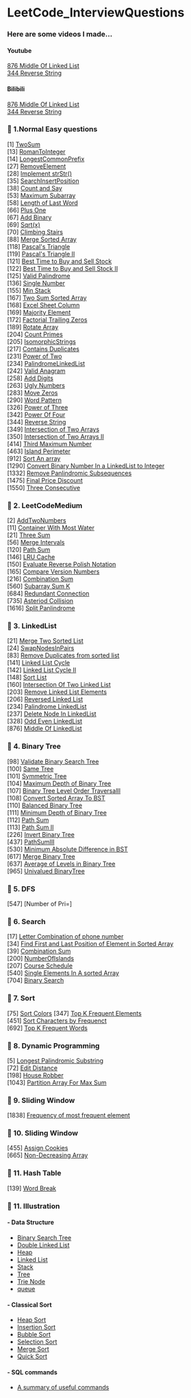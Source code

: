 # LeetCode_InterviewQuestions
### Here are some videos I made...
#### Youtube
[876 Middle Of Linked List](https://www.youtube.com/watch?v=lOb8Ylf_-0c)<br/>
[344 Reverse String](https://www.youtube.com/watch?v=aZgcX9oGBXM&t=27s)<br/>
#### Bilibili
[876 Middle Of Linked List](https://www.bilibili.com/video/BV1sv411C7Gk/)<br/>
[344 Reverse String](https://www.bilibili.com/video/BV1zv41117TK/)<br/>

### 🤪 1.Normal Easy questions<br/>
[1] [TwoSum](LeetCodeEasy/1TwoSum.py)<br/>
[13] [RomanToInteger](LeetCodeEasy/13RomanToInteger.py)<br/>
[14] [LongestCommonPrefix](LeetCodeEasy/14LongestCommonPrefix.py)<br/>
[27] [RemoveElement](LeetCodeEasy/27RemoveElement.py)<br/>
[28] [Implement strStr()](LeetCodeEasy/28ImplementstrStr.py)<br/>
[35] [SearchInsertPosition](LeetCodeEasy/35SearchInsertPosition.py)<br/>
[38] [Count and Say](LeetCodeEasy/38countAndSay.py)<br/>
[53] [Maximum Subarray](LeetCodeEasy/53MaximumSubarray.py)<br/>
[58] [Length of Last Word](LeetCodeEasy/58LengthOfLastWord.py)<br/>
[66] [Plus One](LeetCodeEasy/66PlusOne.py)<br/>
[67] [Add Binary](LeetCodeEasy/67AddBinary.py)<br/>
[69] [Sqrt(x)](LeetCodeEasy/69Sqrt.py)<br/>
[70] [Climbing Stairs](LeetCodeEasy/70ClimbingStairs.py)<br/>
[88] [Merge Sorted Array](LeetCodeEasy/88MergedSortedArray.py)<br/>
[118] [Pascal's Triangle](LeetCodeEasy/118PascalTriangle.py)<br/>
[119] [Pascal's Triangle II](LeetCodeEasy/119PascalTriangle.py)<br/>
[121] [Best Time to Buy and Sell Stock](LeetCodeEasy/121BestTimeToBuySellStock.py)<br/>
[122] [Best Time to Buy and Sell Stock II](LeetCodeEasy/122BestTimeToBuySellStock.py)<br/>
[125] [Valid Palindrome](LeetCodeEasy/125ValidPalindrome.py)<br/>
[136] [Single Number](LeetCodeEasy/136SingleNumber.py)<br/>
[155] [Min Stack](LeetCodeEasy/155MinStack.py)<br/>
[167] [Two Sum Sorted Array](LeetCodeEasy/167TwoSumSortedArray.py)<br/>
[168] [Excel Sheet Column](LeetCodeEasy/168ExcelSheetColumn.py)<br/>
[169] [Majority Element](LeetCodeEasy/169MajorityElement.py)<br/>
[172] [Factorial Trailing Zeros](LeetCodeEasy/172FactorialTrailingZeros.py)<br/>
[189] [Rotate Array](LeetCodeEasy/189RotateArray.py)<br/>
[204] [Count Primes](LeetCodeEasy/204CountPrimes.py)<br/>
[205] [IsomorphicStrings](LeetCodeEasy/205IsomorphicStrings.py)<br/>
[217] [Contains Duplicates](LeetCodeEasy/217ContainsDuplicates.py)<br/>
[231] [Power of Two](LeetCodeEasy/231PowerOfTwo.py)<br/>
[234] [PalindromeLinkedList](LeetCodeEasy/234PalindromeLinkedList.py)<br/>
[242] [Valid Anagram](LeetCodeEasy/242ValidAnagram.py)<br/>
[258] [Add Digits](LeetCodeEasy/258AddDigits.py)<br/>
[263] [Ugly Numbers](LeetCodeEasy/263UglyNumber.py)<br/>
[283] [Move Zeros](LeetCodeEasy/283MoveZeros.py)<br/>
[290] [Word Pattern](LeetCodeEasy/290WordPattern.py)<br/>
[326] [Power of Three](LeetCodeEasy/326PowerOfThree.py)<br/>
[342] [Power Of Four](LeetCodeEasy/342PowerOfFour.py)<br/>
[344] [Reverse String](LeetCodeEasy/344RevserString.py)<br/>
[349] [Intersection of Two Arrays](LeetCodeEasy/349IntersectionOfTwoArrays.py)<br/>
[350] [Intersection of Two Arrays II](LeetCodeEasy/350IntersectionOfTwoArraysII.py)<br/>
[414] [Third Maximum Number](LeetCodeEasy/414ThirdMaximumNumber.py)<br/>
[463] [Island Perimeter](LeetCodeEasy/463IslandPerimeter.py)<br/>
[912] [Sort An array](LeetCodeEasy/912SortAnArray.py)<br/>
[1290] [Convert Binary Number In a LinkedList to Integer](LeetCodeEasy/1290ConvertBinaryNumberInALinkedListToInteger.py)<br/>
[1332] [Remove Panlindromic Subsequences](LeetCodeEasy/1332RemovePalindromicSubsequences.py)<br/>
[1475] [Final Price Discount](LeetCodeEasy/1475FinalPriceDiscount.py)<br/>
[1550] [Three Consecutive](LeetCodeEasy/1550ThreeConsecutiveOdds.py)<br/>

### 🤪 2. LeetCodeMedium
[2] [AddTwoNumbers](LeetCodeMedium/2AddTwoNumbers.py)<br/>
[11] [Container With Most Water](LeetCodeMedium/11ContainerWithMostWater.py)<br/>
[21] [Three Sum](LeetCodeMedium/21ThreeSum.py)<br/>
[56] [Merge Intervals](LeetCodeMedium/56MergeIntervals.py)<br/>
[120] [Path Sum](LeetCodeMedium/120PathSum.py)<br/>
[146] [LRU Cache](LeetCodeMedium/146LRUCache.py)<br/>
[150] [Evaluate Reverse Polish Notation](LeetCodeMedium/150EvalReversePolishN.py)<br/>
[165] [Compare Version Numbers](LeetCodeMedium/165CompareVersionNumbers.py)<br/>
[216] [Combination Sum](LeetCodeMedium/216CombinationSum.py)<br/>
[560] [Subarray Sum K](LeetCodeMedium/560SubarraySumK.py)<br/>
[684] [Redundant Connection](LeetCodeMedium/684RedudantConnection.py)<br/>
[735] [Asteriod Collision](LeetCodeMedium/735AsteroidCollision.py)<br/>
[1616] [Split Panlindrome](LeetCodeMedium/1616SplitPalindrome.py)<br/>

### 🤪 3. LinkedList
[21] [Merge Two Sorted List](LinkedList/21MergeTwoSortedList.py)<br/>
[24] [SwapNodesInPairs](LinkedList/24SwpNodesInPairs.py)<br/>
[83] [Remove Duplicates from sorted list](LinkedList/83RemoveDuplicatesSortedList.py)<br/>
[141] [Linked List Cycle](LinkedList/141LinkedListCycle.py)<br/>
[142] [Linked List Cycle II](LinkedList/142LinkedListCycleII.py)<br/>
[148] [Sort List](LinkedList/148SortList.py)<br/>
[160] [Intersection Of Two Linked List](LinkedList/160IntersectionOfTwoLinkedList.py)<br/>
[203] [Remove Linked List Elements](LinkedList/203RemoveLinkedListElements.py)<br/>
[206] [Reversed Linked List](LinkedList/206ReverseLinkedList.py)<br/>
[234] [Palindrome LinkedList](LinkedList/234PalindromeLinkedList.py)<br/>
[237] [Delete Node In LinkedList](LinkedList/237DeleteNodeInLinkedList.py)<br/>
[328] [Odd Even LinkedList](LinkedList/328OddEvenLinkedList.py)<br/>
[876] [Middle Of LinkedList](LinkedList/876MiddleOfLinkedList.py)<br/>


### 🤪 4. Binary Tree
[98] [Validate Binary Search Tree](BinaryTree/98ValidateBinarySearchTree.py)<br/>
[100] [Same Tree](BinaryTree/100SameTree.py)<br/>
[101] [Symmetric Tree](BinaryTree/101SymmetricTree.py)<br/>
[104] [Maximum Depth of Binary Tree](BinaryTree/104MaxDepthOfBST.py)<br/>
[107] [Binary Tree Level Order TraversalII](BinaryTree/107BinaryTreeLevelOrderTraversal.py)<br/>
[108] [Convert Sorted Array To BST](BinaryTree/108ConvertSortedArray.py)<br/>
[110] [Balanced Binary Tree](BinaryTree/110BalancedBinaryTree.py)<br/>
[111] [Minimum Depth of Binary Tree](BinaryTree/111MinimumDepthBinaryTree.py)<br/>
[112] [Path Sum](BinaryTree/112PathSum.py)<br/>
[113] [Path Sum II](BinaryTree/113PathSumII.py)<br/>
[226] [Invert Binary Tree](BinaryTree/226InvertBinaryTree.py)<br/>
[437] [PathSumIII](BinaryTree/437PathSumIII.py)<br/>
[530] [Minimum Absolute Difference in BST](BinaryTree/530MinAbsDiffTreeBST.py)<br/>
[617] [Merge Binary Tree](BinaryTree/617MergeBinaryTree.py)<br/>
[637] [Average of Levels in Binary Tree](BinaryTree/637AverageLevelsBT.py)<br/>
[965] [Univalued BinaryTree](BinaryTree/965UnivaluedBinaryTree.py)<br/>

### 🤪 5. DFS
[547] [Number of Pri=]

### 🤪 6. Search
[17] [Letter Combination of phone number](Search/17LetterCombinationOfPhoneNumber.py)<br/>
[34] [Find First and Last Position of Element in Sorted Array](Search/34FindFirstLastPosElementSortedArray.py)<br/>
[39] [Combination Sum](Search/39CombinationSum.py)<br/>
[200] [NumberOfIslands](Search/200NumberOfIslands.py)<br/>
[207] [Course Schedule](Search/207CourseSchedule.py)<br/>
[540] [Single Elements In A sorted Array](Search/540SingleElementInASortedArray.py)<br/>
[704] [Binary Search](Search/704BinarySearch.py)<br/>

### 🤪 7. Sort
[75] [Sort Colors](Sort/75SortColors.py)
[347] [Top K Frequent Elements](Sort/347TopKFreqElements.py)<br/>
[451] [Sort Characters by Frequenct](Sort/451SortCharactersFreq.py)</br>
[692] [Top K Frequent Words](Sort/692TopKFreqWords.py)


### 🤪 8. Dynamic Programming
[5] [Longest Palindromic Substring](DynamicProgramming/5LongestPalindromicSubstring.py)<br/>
[72] [Edit Distance](DynamicProgramming/72EditDistance.py)<br/>
[198] [House Robber](DynamicProgramming/198HouseRobber.py)<br/>
[1043] [Partition Array For Max Sum](DynamicProgramming/1043PartitionArrayforMaxSum.py)</br>

### 🤪 9. Sliding Window
[1838] [Frequency of most frequent element](slidingWindow/1838freqOfMostFreqElement.py)</br>

### 🤪 10. Sliding Window
[455] [Assign Cookies](Greedy/455AssignCookies.py)<br/>
[665] [Non-Decreasing Array](Greedy/665NonDecreasingArray.py)


### 🤪 11. Hash Table
[139] [Word Break](HashTable/139WordBreak.py)

### 🤪 11. Illustration
#### - Data Structure</br>
- [Binary Search Tree](dataStructure/binarySearchTree.py)</br>
- [Double Linked List](dataStructure/doubleLinkedLIst.py)</br>
- [Heap](dataStructure/heap.py)<br/>
- [Linked List](dataStructure/linkedList.py)</br>
- [Stack](LeetCodeEasy/155MinStack.py)</br>
- [Tree](dataStructure/tree.py)<br/>
- [Trie Node](dataStructure/trieNode.py)<br>
- [queue](dataStructure/queue.py)</br>
#### - Classical Sort
   - [Heap Sort](ClassicalSort/heapsort.py)
   - [Insertion Sort](ClassicalSort/InsertionSort.py)
   - [Bubble Sort](ClassicalSort/BubbleSort.py)
   - [Selection Sort](ClassicalSort/SelectionSort.py)
   - [Merge Sort](ClassicalSort/MergeSort.py)
   - [Quick Sort](ClassicalSort/QuickSort.py)

#### - SQL commands
   - [A summary of useful commands](SQL)


